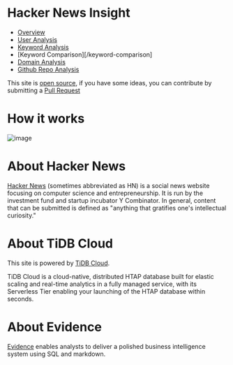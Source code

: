 # Hacker News Insight

* [Overview](/overview)
* [User Analysis](/user-analysis)
* [Keyword Analysis](/keyword-analysis)
* [Keyword Comparison][/keyword-comparison]
* [Domain Analysis](/domain-analysis)
* [Github Repo Analysis](https://ossinsight.io)

This site is [open source](https://github.com/hooopo/hackernews-insight), if you have some ideas, you can contribute by submitting a [Pull Request](https://github.com/hooopo/hackernews-insight)


# How it works


![image](https://user-images.githubusercontent.com/63877/209258139-1d02ae28-ce38-490f-94c5-0af8cf1394bb.png)


# About Hacker News

[Hacker News](https://news.ycombinator.com/) (sometimes abbreviated as HN) is a social news website focusing on computer science and entrepreneurship. It is run by the investment fund and startup incubator Y Combinator. In general, content that can be submitted is defined as "anything that gratifies one's intellectual curiosity."


# About TiDB Cloud

This site is powered by [TiDB Cloud](https://www.pingcap.com/tidb-cloud/).

TiDB Cloud is a cloud-native, distributed HTAP database built for elastic scaling and real-time analytics in a fully managed service, with its Serverless Tier enabling your launching of the HTAP database within seconds.


# About Evidence

[Evidence](https://www.evidence.dev) enables analysts to deliver a polished business intelligence system using SQL and markdown.